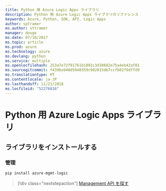 ```yaml
---
title: Python 用 Azure Logic Apps ライブラリ
description: Python 用 Azure Logic Apps ライブラリのリファレンス
keywords: Azure, Python, SDK, API, Logic Apps
author: sptramer
ms.author: sttramer
manager: douge
ms.date: 07/10/2017
ms.topic: article
ms.prod: azure
ms.technology: azure
ms.devlang: python
ms.service: multiple
ms.openlocfilehash: 253a7e72f91761b1092c3d18682e75a4eb42af01
ms.sourcegitcommit: f439ba940d5940359c982015db7ccfb82f9dffd9
ms.translationtype: HT
ms.contentlocale: ja-JP
ms.lasthandoff: 11/21/2018
ms.locfileid: "52276816"
---
```

# <a name="azure-logic-apps-libraries-for-python"></a>Python 用 Azure Logic Apps ライブラリ

## <a name="install-the-libraries"></a>ライブラリをインストールする


### <a name="management"></a>管理

```bash
pip install azure-mgmt-logic
```
> [!div class="nextstepaction"]
> [Management API を探す](/python/api/overview/azure/logicapps/management)
